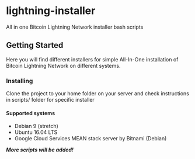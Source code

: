 # lightning-installer

All in one Bitcoin Lightning Network installer bash scripts

## Getting Started

Here you will find different installers for simple All-In-One installation of Bitcoin Lightning Network on different systems.

### Installing

Clone the project to your home folder on your server and check instructions in scripts/ folder for specific installer

#### Supported systems

- Debian 9 (stretch)
- Ubuntu 16.04 LTS
- Google Cloud Services MEAN stack server by Bitnami (Debian)

_**More scripts will be added!**_
